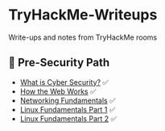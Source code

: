 # TryHackMe-Writeups
Write-ups and notes from TryHackMe rooms
## 📘 Pre-Security Path

- [What is Cyber Security?](Pre-Security/Room1-What-is-CyberSecurity/writeup.md) ✅  
- [How the Web Works](Pre-Security/Room2-How-the-Web-Works/writeup.md) ✅
- [Networking Fundamentals](Pre-Security/Room3-Networking-Fundamentals/writeup.md) ✅
- [Linux Fundamentals Part 1](Pre-Security/Room4-Linux-Fundamentals-Part-1/writeup.md) ✅
- [Linux Fundamentals Part 2](Pre-Security/Room5-Linux-Fundamentals-Part-2/writeup.md) ✅
